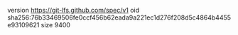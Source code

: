 version https://git-lfs.github.com/spec/v1
oid sha256:76b33469506fe0ccf456b62eada9a221ec1d276f208d5c4864b4455e93109621
size 9400
